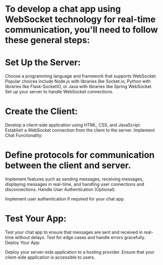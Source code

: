 # To develop a chat app using WebSocket technology for real-time communication, you'll need to follow these general steps:
# Set Up the Server:

Choose a programming language and framework that supports WebSocket. Popular choices include Node.js with libraries like Socket.io, Python with libraries like Flask-SocketIO, or Java with libraries like Spring WebSocket.
Set up your server to handle WebSocket connections.
# Create the Client:

Develop a client-side application using HTML, CSS, and JavaScript.
Establish a WebSocket connection from the client to the server.
Implement Chat Functionality:

# Define protocols for communication between the client and server.
Implement features such as sending messages, receiving messages, displaying messages in real-time, and handling user connections and disconnections.
Handle User Authentication (Optional):

Implement user authentication if required for your chat app.
# Test Your App:

Test your chat app to ensure that messages are sent and received in real-time without delays.
Test for edge cases and handle errors gracefully.
Deploy Your App:

Deploy your server-side application to a hosting provider.
Ensure that your client-side application is accessible to users.
